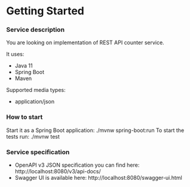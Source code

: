 # Getting Started

### Service description
You are looking on implementation of REST API counter service. 

It uses:
* Java 11
* Spring Boot
* Maven

Supported media types: 
* application/json

### How to start

Start it as a Spring Boot application: ./mvnw spring-boot:run
To start the tests run: ./mvnw test

### Service specification
* OpenAPI v3 JSON specification you can find here: http://localhost:8080/v3/api-docs/
* Swagger UI is available here: http://localhost:8080/swagger-ui.html
